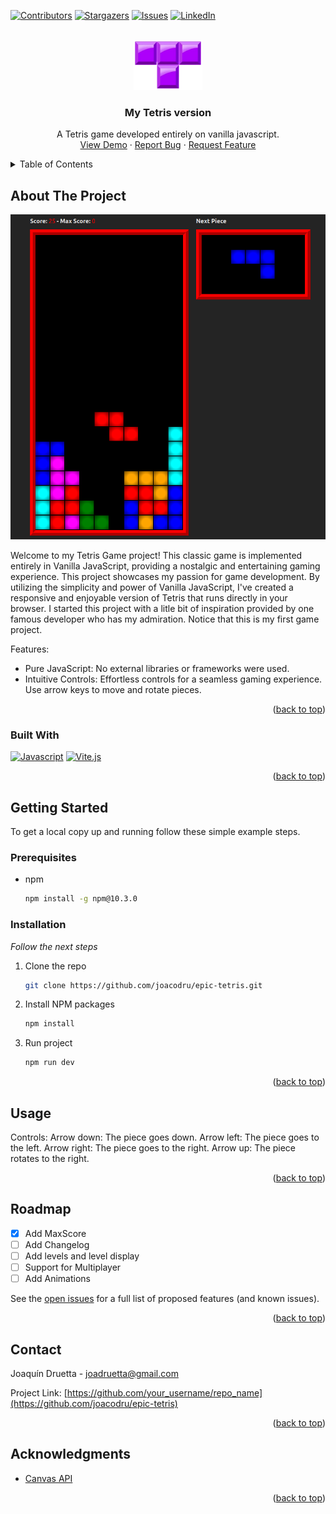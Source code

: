 <a name="readme-top"></a>
<!--
*** I'm using markdown "reference style" links for readability.
*** Reference links are enclosed in brackets [ ] instead of parentheses ( ).
*** See the bottom of this document for the declaration of the reference variables
*** for contributors-url, forks-url, etc. This is an optional, concise syntax you may use.
*** https://www.markdownguide.org/basic-syntax/#reference-style-links
-->
[![Contributors][contributors-shield]][contributors-url]
[![Stargazers][stars-shield]][stars-url]
[![Issues][issues-shield]][issues-url]
[![LinkedIn][linkedin-shield]][linkedin-url]



<!-- PROJECT LOGO -->
<br />
<div align="center">
    <img src="assets/tetris.png" alt="Logo" width="110" height="80">
  </a>

  <h3 align="center">My Tetris version</h3>

  <p align="center">
    A Tetris game developed entirely on vanilla javascript.
    <br />
    <a href="">View Demo</a>
    ·
    <a href="">Report Bug</a>
    ·
    <a href="">Request Feature</a>
  </p>
</div>



<!-- TABLE OF CONTENTS -->
<details>
  <summary>Table of Contents</summary>
  <ol>
    <li>
      <a href="#about-the-project">About The Project</a>
      <ul>
        <li><a href="#built-with">Built With</a></li>
      </ul>
    </li>
    <li>
      <a href="#getting-started">Getting Started</a>
      <ul>
        <li><a href="#prerequisites">Prerequisites</a></li>
        <li><a href="#installation">Installation</a></li>
      </ul>
    </li>
    <li><a href="#usage">Usage</a></li>
    <li><a href="#roadmap">Roadmap</a></li>
    <li><a href="#contact">Contact</a></li>
    <li><a href="#acknowledgments">Acknowledgments</a></li>
  </ol>
</details>


<!-- ABOUT THE PROJECT -->
## About The Project

[![Product Name Screen Shot][product-screenshot]](https://example.com)

Welcome to my Tetris Game project! This classic game is implemented entirely in Vanilla JavaScript, providing a nostalgic and entertaining gaming experience.
This project showcases my passion for game development. By utilizing the simplicity and power of Vanilla JavaScript, I've created a responsive and enjoyable version of Tetris that runs directly in your browser.
I started this project with a litle bit of inspiration provided by one famous developer who has my admiration. Notice that this is my first game project.

Features:
* Pure JavaScript: No external libraries or frameworks were used.
* Intuitive Controls: Effortless controls for a seamless gaming experience. Use arrow keys to move and rotate pieces.

<p align="right">(<a href="#readme-top">back to top</a>)</p>



### Built With


[![Javascript][Javascript]][Javascript-url]
[![Vite.js][Vite.js]][Vite-url]

<p align="right">(<a href="#readme-top">back to top</a>)</p>



<!-- GETTING STARTED -->
## Getting Started

To get a local copy up and running follow these simple example steps.

### Prerequisites

* npm
  ```sh
  npm install -g npm@10.3.0
  ```

### Installation

_Follow the next steps_

1. Clone the repo
   ```sh
   git clone https://github.com/joacodru/epic-tetris.git
   ```
2. Install NPM packages
   ```sh
   npm install
   ```
3. Run project
   ```sh
   npm run dev
   ```

<p align="right">(<a href="#readme-top">back to top</a>)</p>



<!-- USAGE EXAMPLES -->
## Usage

Controls:
<i class="fa-solid fa-arrow-down"></i> Arrow down: The piece goes down.
<i class="fa-solid fa-arrow-left"></i> Arrow left: The piece goes to the left.
<i class="fa-solid fa-arrow-right"></i> Arrow right: The piece goes to the right.
<i class="fa-solid fa-arrow-up"></i> Arrow up: The piece rotates to the right.

<p align="right">(<a href="#readme-top">back to top</a>)</p>



<!-- ROADMAP -->
## Roadmap

- [x] Add MaxScore
- [ ] Add Changelog
- [ ] Add levels and level display
- [ ] Support for Multiplayer
- [ ] Add Animations

See the [open issues](https://github.com/joacodru/epic-tetris/issues) for a full list of proposed features (and known issues).

<p align="right">(<a href="#readme-top">back to top</a>)</p>


<!-- CONTACT -->
## Contact

Joaquín Druetta - joadruetta@gmail.com

Project Link: [https://github.com/your_username/repo_name](https://github.com/joacodru/epic-tetris)

<p align="right">(<a href="#readme-top">back to top</a>)</p>

<!-- ACKNOWLEDGMENTS -->
## Acknowledgments

* [Canvas API](https://developer.mozilla.org/en-US/docs/Web/API/Canvas_API)

<p align="right">(<a href="#readme-top">back to top</a>)</p>

<!-- MARKDOWN LINKS & IMAGES -->
<!-- https://www.markdownguide.org/basic-syntax/#reference-style-links -->
[contributors-shield]: https://img.shields.io/github/contributors/joacodru/epic-tetris?style=for-the-badge
[contributors-url]: https://github.com/joacodru/epic-tetris/graphs/contributors
[stars-shield]: https://img.shields.io/github/stars/joacodru/epic-tetris?style=for-the-badge
[stars-url]: https://github.com/joacodru/epic-tetris/stargazers
[issues-shield]: https://img.shields.io/github/issues/joacodru/epic-tetris?style=for-the-badge
[issues-url]: https://github.com/joacodru/epic-tetris/issues
[linkedin-shield]: https://img.shields.io/badge/-LinkedIn-black.svg?style=for-the-badge&logo=linkedin&colorB=555
[linkedin-url]: https://www.linkedin.com/in/joaquin-druetta/
[product-screenshot]: assets/screenshot.png
[Javascript]: https://img.shields.io/badge/javascript-20232A?style=for-the-badge&logo=javascript&logoColor=#F7DF1E
[Javascript-url]: https://developer.mozilla.org/es/docs/Web/JavaScript
[Vite.js]: https://img.shields.io/badge/vite.js-20232A?style=for-the-badge&logo=vite&logoColor=##646CFF
[Vite-url]: https://vitejs.dev/